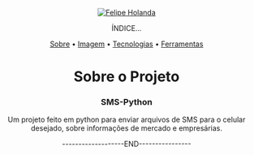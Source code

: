 <p align="center">
   <a href="https://www.linkedin.com/in/felipe-holanda-de-freitas-3a91281a2/">
      <img alt="Felipe Holanda" src="https://img.shields.io/badge/-Felipe Holanda-blue?style=flat&logo=Linkedin&logoColor=bluee" />
   </a>

  
   <p align="center">ÍNDICE...</p>
<p align="center"><a href="#sobre-o-projeto">Sobre</a> • 
<a href="#Imagem">Imagem</a> • 
<a href="#Tecnologias-">Tecnologias</a> • 
<a href="#Ferramentas">Ferramentas</a></p>
   
<h1 align="center">Sobre o Projeto</h3>

<h3 align="center">SMS-Python</h3>

<p align="center">Um projeto feito em python para enviar arquivos de SMS para o celular desejado, sobre informações de mercado e empresárias.</p>

<p align="center">-------------------END----------------</p>
